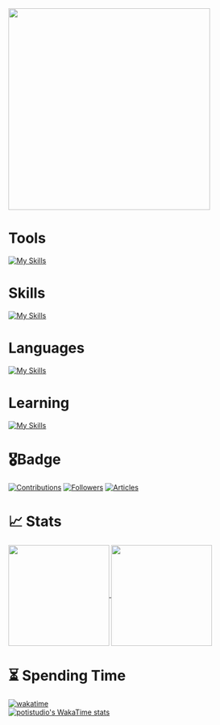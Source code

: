
<!---
POTI/potistudio is a ✨ special ✨ repository because its `README.md` (this file) appears on your GitHub profile.
You can click the Preview link to take a look at your changes.
--->

<a href="https://count.getloli.com">
  <img width=400 align="center" src="https://count.getloli.com/@potistudio?name=potistudio&theme=rule34&padding=6&offset=0&align=center&scale=1&pixelated=1&darkmode=auto" />
</a>

# Tools
[![My Skills](https://skillicons.dev/icons?i=windows,notion,obsidian,codepen,unity,blender,vscode,figma,git,github,cloudflare,vercel,supabase)](https://skillicons.dev)

# Skills
[![My Skills](https://skillicons.dev/icons?i=nodejs,electron,vite,svelte,p5js,threejs)](https://skillicons.dev)

# Languages
[![My Skills](https://skillicons.dev/icons?i=js,html,css,sass,cs,lua)](https://skillicons.dev)

# Learning
[![My Skills](https://skillicons.dev/icons?i=cpp,linux,rust,tauri,unreal)](https://skillicons.dev)

# 🎖Badge

[![Contributions](https://badgen.org/img/qiita/potistudio/contributions?style=flat)](https://qiita.com/potistudio)
[![Followers](https://badgen.org/img/qiita/potistudio/followers?style=flat)](https://qiita.com/potistudio)
[![Articles](https://badgen.org/img/qiita/potistudio/articles?style=flat)](https://qiita.com/potistudio)  

# 📈 Stats

<a href="https://github.com/anuraghazra/github-readme-stats">
  <img height=200 align="center" src="https://github-readme-stats.vercel.app/api?username=potistudio&show_icons=true&show=prs_merged_percentage&theme=transparent" />
</a>
<a href="https://github.com/anuraghazra/convoychat">
  <img height=200 align="center" src="https://github-readme-stats.vercel.app/api/top-langs?username=potistudio&langs_count=8&layout=compact" />
</a>

# ⏳ Spending Time

[![wakatime](https://wakatime.com/badge/user/0e1e4d93-bdba-4d1c-b43e-9d407b6c90ef.svg)](https://wakatime.com/@0e1e4d93-bdba-4d1c-b43e-9d407b6c90ef)  
[![potistudio's WakaTime stats](https://github-readme-stats.vercel.app/api/wakatime?username=POTI&layout=compact&langs_count=16)](https://github.com/anuraghazra/github-readme-stats)
